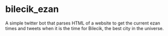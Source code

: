 # bilecik_ezan

A simple twitter bot that parses HTML of a website to get the current ezan times and tweets when it is the time for Bilecik, the best city in the universe.
